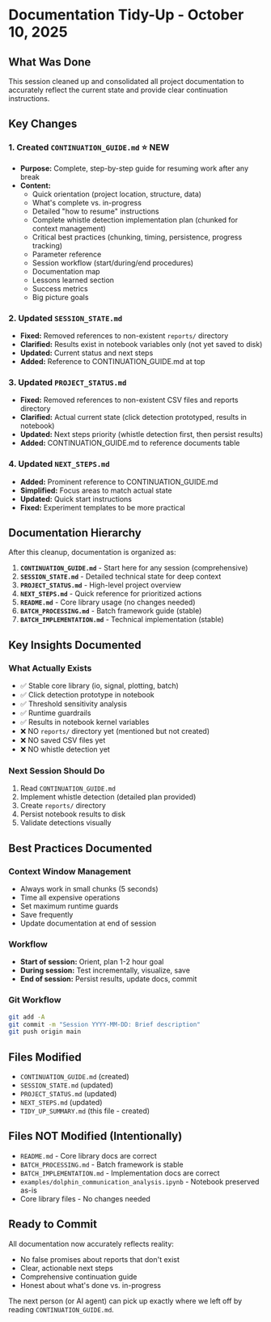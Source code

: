 # Documentation Tidy-Up - October 10, 2025

## What Was Done

This session cleaned up and consolidated all project documentation to accurately reflect the current state and provide clear continuation instructions.

## Key Changes

### 1. Created `CONTINUATION_GUIDE.md` ⭐ NEW

- **Purpose:** Complete, step-by-step guide for resuming work after any break
- **Content:**
  - Quick orientation (project location, structure, data)
  - What's complete vs. in-progress
  - Detailed "how to resume" instructions
  - Complete whistle detection implementation plan (chunked for context management)
  - Critical best practices (chunking, timing, persistence, progress tracking)
  - Parameter reference
  - Session workflow (start/during/end procedures)
  - Documentation map
  - Lessons learned section
  - Success metrics
  - Big picture goals

### 2. Updated `SESSION_STATE.md`

- **Fixed:** Removed references to non-existent `reports/` directory
- **Clarified:** Results exist in notebook variables only (not yet saved to disk)
- **Updated:** Current status and next steps
- **Added:** Reference to CONTINUATION_GUIDE.md at top

### 3. Updated `PROJECT_STATUS.md`

- **Fixed:** Removed references to non-existent CSV files and reports directory
- **Clarified:** Actual current state (click detection prototyped, results in notebook)
- **Updated:** Next steps priority (whistle detection first, then persist results)
- **Added:** CONTINUATION_GUIDE.md to reference documents table

### 4. Updated `NEXT_STEPS.md`

- **Added:** Prominent reference to CONTINUATION_GUIDE.md
- **Simplified:** Focus areas to match actual state
- **Updated:** Quick start instructions
- **Fixed:** Experiment templates to be more practical

## Documentation Hierarchy

After this cleanup, documentation is organized as:

1. **`CONTINUATION_GUIDE.md`** - Start here for any session (comprehensive)
2. **`SESSION_STATE.md`** - Detailed technical state for deep context
3. **`PROJECT_STATUS.md`** - High-level project overview
4. **`NEXT_STEPS.md`** - Quick reference for prioritized actions
5. **`README.md`** - Core library usage (no changes needed)
6. **`BATCH_PROCESSING.md`** - Batch framework guide (stable)
7. **`BATCH_IMPLEMENTATION.md`** - Technical implementation (stable)

## Key Insights Documented

### What Actually Exists

- ✅ Stable core library (io, signal, plotting, batch)
- ✅ Click detection prototype in notebook
- ✅ Threshold sensitivity analysis
- ✅ Runtime guardrails
- ✅ Results in notebook kernel variables
- ❌ NO `reports/` directory yet (mentioned but not created)
- ❌ NO saved CSV files yet
- ❌ NO whistle detection yet

### Next Session Should Do

1. Read `CONTINUATION_GUIDE.md`
2. Implement whistle detection (detailed plan provided)
3. Create `reports/` directory
4. Persist notebook results to disk
5. Validate detections visually

## Best Practices Documented

### Context Window Management

- Always work in small chunks (5 seconds)
- Time all expensive operations
- Set maximum runtime guards
- Save frequently
- Update documentation at end of session

### Workflow

- **Start of session:** Orient, plan 1-2 hour goal
- **During session:** Test incrementally, visualize, save
- **End of session:** Persist results, update docs, commit

### Git Workflow

```bash
git add -A
git commit -m "Session YYYY-MM-DD: Brief description"
git push origin main
```

## Files Modified

- `CONTINUATION_GUIDE.md` (created)
- `SESSION_STATE.md` (updated)
- `PROJECT_STATUS.md` (updated)
- `NEXT_STEPS.md` (updated)
- `TIDY_UP_SUMMARY.md` (this file - created)

## Files NOT Modified (Intentionally)

- `README.md` - Core library docs are correct
- `BATCH_PROCESSING.md` - Batch framework is stable
- `BATCH_IMPLEMENTATION.md` - Implementation docs are correct
- `examples/dolphin_communication_analysis.ipynb` - Notebook preserved as-is
- Core library files - No changes needed

## Ready to Commit

All documentation now accurately reflects reality:

- No false promises about reports that don't exist
- Clear, actionable next steps
- Comprehensive continuation guide
- Honest about what's done vs. in-progress

The next person (or AI agent) can pick up exactly where we left off by reading `CONTINUATION_GUIDE.md`.
